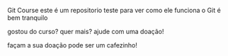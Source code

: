 Git Course
este é um repositorio teste para ver como ele funciona
o Git é bem tranquilo

gostou do curso? quer mais? ajude com uma doação!

façam a sua doação pode ser um cafezinho!
